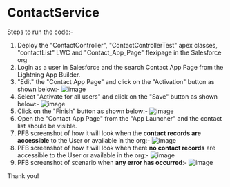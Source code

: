 # ContactService

Steps to run the code:-
1. Deploy the "ContactController", "ContactControllerTest" apex classes, "contactList" LWC and "Contact_App_Page" flexipage  in the Salesforce org
2. Login as a user in Salesforce and the search Contact App Page from the Lightning App Builder.
3. "Edit" the "Contact App Page" and click on the "Activation" button as shown below:-
![image](https://github.com/shubhang7g/ContactService/assets/19999897/1c32d3a1-aee7-494c-b15d-b289817e0b3f)
4. Select "Activate for all users" and click on the "Save" button as shown below:-
![image](https://github.com/shubhang7g/ContactService/assets/19999897/44503ba7-4e23-44a7-bfe7-632f0a85892b)
5. Click on the "Finish" button as shown below:-
![image](https://github.com/shubhang7g/ContactService/assets/19999897/fdddfa8b-b02d-4d80-baf3-1e5e89fc977a)
6. Open the "Contact App Page" from the "App Launcher" and the contact list should be visible.
7. PFB screenshot of how it will look when the **contact records are accessible** to the User or available in the org:-
![image](https://github.com/shubhang7g/ContactService/assets/19999897/9eebde61-b8a0-4591-8765-44affe62b77d)
8. PFB screenshot of how it will look when there **no contact records** are accessible to the User or available in the org:-
![image](https://github.com/shubhang7g/ContactService/assets/19999897/263cbc02-8382-4b29-8a25-358121d9cb90)
9. PFB screenshot of scenario when **any error has occurred**:-
![image](https://github.com/shubhang7g/ContactService/assets/19999897/5b2bfc8f-eb9b-434b-860d-4cb552830e6b)

Thank you!

   
